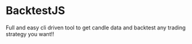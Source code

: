 # BacktestJS
Full and easy cli driven tool to get candle data and backtest any trading strategy you want!!
